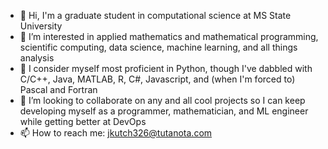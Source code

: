 - 👋 Hi, I'm a graduate student in computational science at MS State University
- 👀 I’m interested in applied mathematics and mathematical programming, scientific computing, data science, machine learning, and all things analysis
- 🌱 I consider myself most proficient in Python, though I've dabbled with C/C++, Java, MATLAB, R, C#, Javascript, and (when I'm forced to) Pascal and Fortran
- 💞️ I’m looking to collaborate on any and all cool projects so I can keep developing myself as a programmer, mathematician, and ML engineer while getting better at DevOps
- 📫 How to reach me: jkutch326@tutanota.com

<!---
eskutcheon/eskutcheon is a ✨ special ✨ repository because its `README.md` (this file) appears on your GitHub profile.
You can click the Preview link to take a look at your changes.
--->
